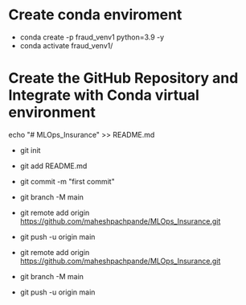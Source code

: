 # Create conda enviroment
- conda create -p fraud_venv1 python=3.9 -y
- conda activate fraud_venv1/

# Create the GitHub Repository and Integrate with Conda virtual environment
echo "# MLOps_Insurance" >> README.md
- git init
- git add README.md
- git commit -m "first commit"
- git branch -M main
- git remote add origin https://github.com/maheshpachpande/MLOps_Insurance.git
- git push -u origin main

- git remote add origin https://github.com/maheshpachpande/MLOps_Insurance.git
- git branch -M main
- git push -u origin main

